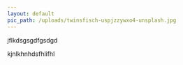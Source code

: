 ```yaml
---
layout: default
pic_path: /uploads/twinsfisch-uspjzzywxo4-unsplash.jpg
---
```


jflkdsgsgdfgsdgd

kjnlkhnhdsfhlifhl
